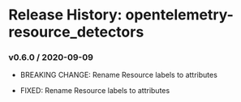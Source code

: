 # Release History: opentelemetry-resource_detectors

### v0.6.0 / 2020-09-09

* BREAKING CHANGE: Rename Resource labels to attributes 

* FIXED: Rename Resource labels to attributes 
